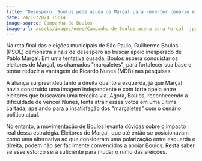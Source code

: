 ```yaml
---
title: "Desespero: Boulos pede ajuda de Marçal para reverter cenário eleitoral"
date: 24/10/2024 15:14
image-source: Campanha de Boulos
image-url: assets/images/news/Campanha de Boulos acena para Marçal .jpg
---
```


Na reta final das eleições municipais de São Paulo, Guilherme Boulos (PSOL) demonstra sinais de desespero ao buscar apoio inesperado de Pablo Marçal. Em uma tentativa ousada, Boulos espera conquistar os eleitores de Marçal, os chamados "marçaletes", para fortalecer sua base e tentar reduzir a vantagem de Ricardo Nunes (MDB) nas pesquisas.

A aliança surpreendeu tanto a direita quanto a esquerda, já que Marçal havia construído uma imagem independente e com forte apelo entre eleitores que buscavam uma terceira via. Agora, Boulos, reconhecendo a dificuldade de vencer Nunes, tenta atrair esses votos em uma última cartada, apelando para a insatisfação dos "marçaletes" com o cenário político atual.

No entanto, a movimentação de Boulos levanta dúvidas sobre o impacto real dessa estratégia. Eleitores de Marçal, que até então se posicionavam como uma alternativa ao que consideram uma polarização entre esquerda e direita, podem não ser facilmente convencidos a apoiar Boulos. Resta saber se esse esforço será suficiente para mudar o rumo das eleições.
